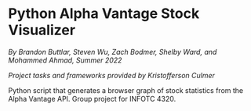 # Python Alpha Vantage Stock Visualizer
*By Brandon Buttlar, Steven Wu, Zach Bodmer, Shelby Ward, and Mohammed Ahmad, Summer 2022*

*Project tasks and frameworks provided by Kristofferson Culmer*

Python script that generates a browser graph of stock statistics from the Alpha Vantage API. Group project for INFOTC 4320.
